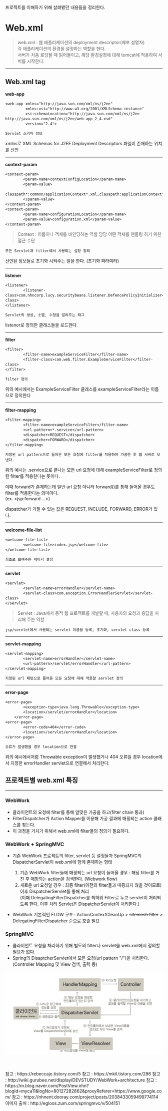 프로젝트를 이해하기 위해 살펴봤던 내용들을 정리한다.

# Web.xml

> web.xml : 웹 애플리케이션의 deployment descriptor(배포 설명자)  
> 각 애플리케이션의 환경을 설정하는 역할을 한다.  
> 서버가 처음 로딩될 때 읽어들이고, 해당 환경설정에 대해 tomcat에 적용하여 서버를 시작한다.  

***

## Web.xml tag
**web-app**

    <web-app xmlns="http://java.sun.com/xml/ns/j2ee"
             xmlns:xsi="http://www.w3.org/2001/XMLSchema-instance"
             xsi:schemaLocation="http://java.sun.com/xml/ns/j2ee http://java.sun.com/xml/ns/j2ee/web-app_2_4.xsd"
             version="2.4">

`Servlet 스키마 정보`

xmlns로 XML Schemas for J2EE Deployment Descriptors 파일이 존재하는 위치를 선언

* * *
**context-param**

    <context-param>
            <param-name>contextConfigLocation</param-name>
            <param-value>
                classpath*:common/applicationContext*.xml,classpath:applicationContext*.xml
            </param-value>
    </context-param>
    <context-param>
            <param-name>configurationLocation</param-name>
            <param-value>configuration.xml</param-value>
    </context-param>

> Context : 이름이나 객체를 바인딩하는 역할 담당
> 어떤 객체를 핸들링 하기 위한 접근 수단

`모든 Servlet과 filter에서 사용되는 설정 정의`

선언된 정보들로 초기화 시켜주는 일을 한다. (초기화 파라미터)



* * *
**listener**

    <listener>
            <listener-class>com.nhncorp.lucy.securitybeans.listener.DefencePolicyInitializer</listener-class>
    </listener>

`Servlet의 생성, 소멸, 수정을 알려주는 태그`

listener로 정의한 클래스들을 로드한다.

* * *
**filter**

    <filter>
            <filter-name>exampleServiceFilter</filter-name>
            <filter-class>com.web.filter.ExampleServiceFilter</filter-class>
    </filter>

`filter 정의`

위의 예시에서는 ExampleServiceFilter 클래스를 exampleServiceFilter라는 이름으로 정의한다

* * *
**filter-mapping**

    <filter-mapping>
            <filter-name>exampleServiceFilter</filter-name>
            <url-pattern>*.service</url-pattern>
            <dispatcher>REQUEST</dispatcher>
            <dispatcher>FORWARD</dispatcher>
    </filter-mapping>

`지정된 url pattern으로 들어온 모든 요청에 filter를 적용하여 가공한 후 웹 서버로 보낸다.`

위의 예시는 .service으로 끝나는 모든 url 요청에 대해 exampleServiceFilter로 정의된 filter를 적용한다는 뜻이다.  

이때 <dispatcher> forward가 존재하는데 일반 url 요청 아니라 forward()를 통해 들어올 경우도 filter를 적용한다는 의미이다.  
(ex. <jsp:forward ...>)  

dispatcher가 가질 수 있는 값은 REQUEST, INCLUDE, FORWARD, ERROR가 있다.  

* * *
**welcome-file-list**

    <welcome-file-list>
            <welcome-file>index.jsp</welcome-file>
    </welcome-file-list>

`최초로 보여주는 페이지 설정`

* * *
**servlet**

    <servlet>
            <servlet-name>errorHandler</servlet-name>
            <servlet-class>com.exception.ErrorHandlerServlet</servlet-class>
    </servlet>

> Servlet : Java에서 동적 웹 프로젝트를 개발할 때, 사용자의 요청과 응답을 처리해 주는 역할

`jsp/servlet에서 사용되는 servlet 이름을 등록, 초기화, servlet class 등록`

* * *
**servlet-mapping**

    <servlet-mapping>
            <servlet-name>errorHandler</servlet-name>
            <url-pattern>/servlet/errorHandler</url-pattern>
    </servlet-mapping>

`지정된 url 패턴으로 들어온 모든 요청에 대해 적용할 servlet 정의`

* * *
**error-page**

    <error-page>
            <exception-type>java.lang.Throwable</exception-type>
            <location>/servlet/errorHandler</location>
        </error-page>
    <error-page>
            <error-code>404</error-code>
            <location>/servlet/errorHandler</location>
    </error-page>

`오류가 발생했을 경우 location으로 연결`

위의 예시에서처럼 Throwable exception이 발생했거나 404 오류일 경우 location에서 지정한 errorHandler servlet으로 연결해서 처리한다.  

## 프로젝트별 web.xml 특징

***

### WebWork
- 클라이언트의 요청에 filter를 통해 알맞은 가공을 하고(filter chain 통과)  
- FilterDispatcher가 Action Mapper를 이용해 가공 결과에 매핑되는 action 클래스를 찾는다.  
- 이 과정을 거치기 위해서 web.xml에 filter들의 정의가 필요하다.  

### WebWork + SpringMVC
- 기존 WebWork 프로젝트의 filter, servlet 등 설정들과 SpringMVC의 DispatcherServlet이 web.xml에 함께 존재하는 형태  
    1. 기존 WebWork filter들에 매핑되는 url 요청이 들어올 경우 : 해당 filter를 거친 후 매핑되는 action을 검색한다. (Webwork flow)  
    2. 새로운 url 요청일 경우 : 최종 filter(이전의 filter들과 매핑되지 않을 것이므로) 이후 DispatcherServlet를 통해 처리  
    (이때 DelegatingFilterDispatcher를 최하위 Filter로 두고 servlet이 처리되도록 한다. 이후 처리 Servlet은 DispatcherServlet이 처리한다.)  

- WebWork 기본적인 FLOW 구조 : ActionContextCleanUp > ~~sitemesh filter~~ > DelegatingFilterDispatcher 순으로 호출 필요  

### SpringMVC
- 클라이언트 요청을 처리하기 위해 별도의 filter나 servlet을 web.xml에서 정의할 필요가 없다.  
- Spring의 DisaptcherServlet에서 모든 요청(url pattern "/")을 처리한다.  
(Controller Mapping 및 View 검색, 출력 등)

![dispatcherServlet](https://github.com/SeonheeKim/SeonheeKim.github.io/blob/master/content/images/dispatcherServlet.png?raw=true)

<br>
<br>
참고 : https://rebeccajo.tistory.com/5
참고 : https://mkil.tistory.com/286
참고 : http://wiki.gurubee.net/display/DEVSTUDY/WebWork+architecture
참고 : https://m.blog.naver.com/PostView.nhn?blogId=myca11&logNo=80127282862&proxyReferer=https://www.google.com/
참고 : https://nhnent.dooray.com/project/posts/2038433059499774114
이미지 출처 : http://egloos.zum.com/springmvc/v/504151
